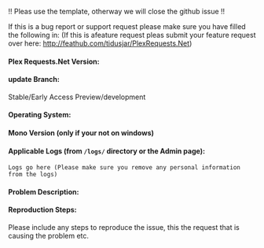 !! Pleas use the template, otherway we will close the github issue !!

If this is a bug report or support request please make sure you have filled the following in:
(If this is afeature request pleas submit your feature request over here: http://feathub.com/tidusjar/PlexRequests.Net)

#### Plex Requests.Net Version:


#### update Branch:

Stable/Early Access Preview/development

#### Operating System:


#### Mono Version (only if your not on windows)


#### Applicable Logs (from `/logs/` directory or the Admin page):

```
Logs go here (Please make sure you remove any personal information from the logs)

```

#### Problem Description:



#### Reproduction Steps:

Please include any steps to reproduce the issue, this the request that is causing the problem etc.
